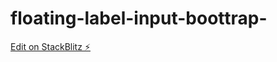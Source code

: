 # floating-label-input-boottrap-

[Edit on StackBlitz ⚡️](https://stackblitz.com/edit/web-platform-tewmdh)